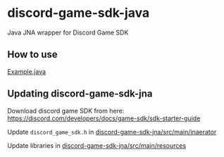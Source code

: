 # discord-game-sdk-java

Java JNA wrapper for Discord Game SDK

## How to use

[Example.java](discord-game-sdk-examples/src/main/java/io/github/deathbeam/discordgamesdk/examples/Example.java)

## Updating discord-game-sdk-jna

Download discord game SDK from here: https://discord.com/developers/docs/game-sdk/sdk-starter-guide

Update `discord_game_sdk.h` in [discord-game-sdk-jna/src/main/jnaerator](discord-game-sdk-jna/src/main/jnaerator)

Update libraries in [discord-game-sdk-jna/src/main/resources](discord-game-sdk-jna/src/main/resources)
